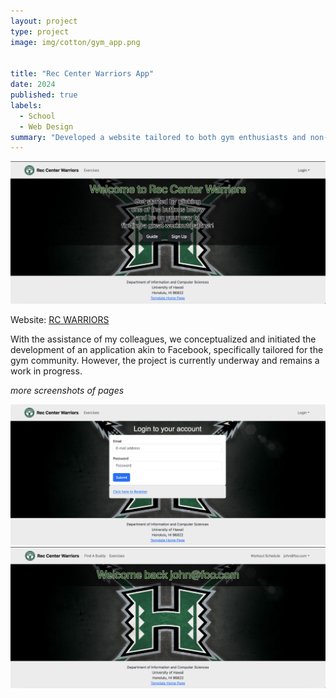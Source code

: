 ```yaml
---
layout: project
type: project
image: img/cotton/gym_app.png


title: "Rec Center Warriors App"
date: 2024
published: true
labels:
  - School
  - Web Design
summary: "Developed a website tailored to both gym enthusiasts and non-gym goers at UH Manoa."
---
```


<img src="../img/rcwarriors-landingpage.png" alt="RC Warriors Landing Page" width="599">

Website: <a href="rcwarriors.fit">RC WARRIORS</a>

With the assistance of my colleagues, we conceptualized and initiated the development of an application akin to Facebook, specifically tailored for the gym community. However, the project is currently underway and remains a work in progress.

*more screenshots of pages*

<img src="../img/rcwarriors-signin-page.png" alt="RC Warriors Landing Page" width="599">


<img src="../img/rcwarriors-welcomepage.png" alt="RC Warriors Landing Page" width="700">